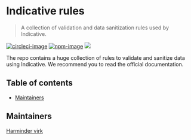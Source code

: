 # Indicative rules
> A collection of validation and data sanitization rules used by Indicative.

[![circleci-image]][circleci-url]
[![npm-image]][npm-url]
![](https://img.shields.io/badge/Typescript-294E80.svg?style=for-the-badge&logo=typescript)

The repo contains a huge collection of rules to validate and sanitize data using Indicative. We recommend
you to read the official documentation.

<!-- START doctoc generated TOC please keep comment here to allow auto update -->
<!-- DON'T EDIT THIS SECTION, INSTEAD RE-RUN doctoc TO UPDATE -->
## Table of contents

- [Maintainers](#maintainers)

<!-- END doctoc generated TOC please keep comment here to allow auto update -->

## Maintainers
[Harminder virk](https://github.com/thetutlage)

[circleci-image]: https://img.shields.io/circleci/project/github/poppinss/indicative-rules/master.svg?style=for-the-badge&logo=circleci
[circleci-url]: https://circleci.com/gh/poppinss/indicative-rules "circleci"

[npm-image]: https://img.shields.io/npm/v/indicative-rules.svg?style=for-the-badge&logo=npm
[npm-url]: https://npmjs.org/package/indicative-rules "npm"

[typescript-image]: https://img.shields.io/badge/Typescript-294E80.svg?style=for-the-badge&logo=typescript

[license-url]: LICENSE.md
[license-image]: https://img.shields.io/aur/license/pac.svg?style=for-the-badge
